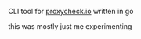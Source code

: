 CLI tool for [proxycheck.io](https://proxycheck.io/) written in go 

this was mostly just me experimenting 
